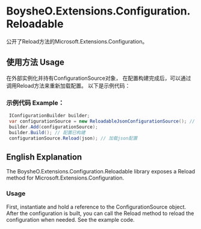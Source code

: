  # BoysheO.Extensions.Configuration.Reloadable

 公开了Reload方法的Microsoft.Extensions.Configuration。  

 ## 使用方法 Usage
 在外部实例化并持有ConfigurationSource对象，
 在配置构建完成后，可以通过调用Reload方法来重新加载配置。
 以下是示例代码：

 ### 示例代码 Example：
 ```csharp
  IConfigurationBuilder builder;
  var configurationSource = new ReloadableJsonConfigurationSource(); // 实例化并持有引用
  builder.Add(configurationSource); 
  builder.Build(); // 配置已构建 
  configurationSource.Reload(json); // 加载json配置 
 ```

 ## English Explanation
 The BoysheO.Extensions.Configuration.Reloadable library exposes a Reload method for Microsoft.Extensions.Configuration.

 ### Usage
 First, instantiate and hold a reference to the ConfigurationSource object.
 After the configuration is built, you can call the Reload method to reload the configuration when needed.
 See the example code.
